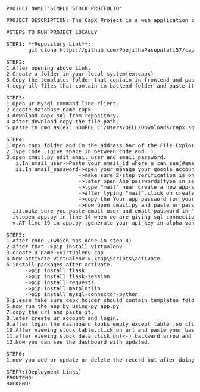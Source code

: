 <pre>
PROJECT NAME:"SIMPLE STOCK PROTFOLIO"

PROJECT DESCRIPTION: The CapX Project is a web application built using Flask, designed to manage and track stock data, handle user authentication, and send email notifications with OTP (One-Time Password) for secure user actions.

#STEPS TO RUN PROJECT LOCALLY

STEP1: **Repository Link**:
       git clone https://github.com/PoojithaPasupulati57/capx.git

STEP2:
1.After opening above Link.
2.Create a folder in your local system(ex:capx)
3.Copy the templates folder that contain in frontend and paste in capx folder.
4.copy all files that contain in backend folder and paste it line by line in capx folder(make sure to unpack the folders).

STEP3:
1.Open ur Mysql command line client.
2.create database name capx
3.download capx.sql from repository.
4.after download copy the file path.
5.paste in cmd as(ex: SOURCE C:/Users/DELL/Downloads/capx.sql;) slashes need to be in forward slashes and SOURCE need to be first and remove (double quotes)

STEP4:
1.Open capx folder and In the address bar of the File Explorer, type cmd and press Enter.
2.Type Code .(give space in between code and .)
3.open cmail.py edit email_user and email_password.
   i.In email_user->Paste your email_id where u can see(#email_user).
   ii.In email_password->open your manage your google account
                       ->make sure 2-step verification is on.
                       ->later open App passwords(type in search bar)
                       ->type "mail" near create a new app-specific password
                       ->after typing "mail".click on create button
                       ->copy the Your app password for your device(ex:Abcd efgh Ijkl mnop) and click on done.
                       ->now open cmail.py and paste ur password in email_paassword.
  iii.make sure you paste email_user and email_password in '' in single quotes.    
  iv.open app.py in line 14 when we are giving sql connection change password="your mysql password" and change database="your database name" where tables are stored.
  v.AT line 19 in app.py .generate your api_key in alpha vantage website and paste it.
  
STEP5:
1.After code .(which has done in step 4)
2.after that ->pip install virtualenv
3.create a name->virtualenv cap
4.Now activate virtualenv->.\cap\Scripts\activate.
5.install packages after activate.
      ->pip install flask
      ->pip install flask-session
      ->pip install requests
      ->pip install matplotlib
      ->pip install mysql-connector-python
6.please make sure capx holder should contain templates folder only do not craete folders as frontend,backend only templates folder and py files should appear line by line down of templates and packages u have created.   
6.now run the app by using-py app.py
7.copy the url and paste it.
8.later create ur account and login.
9.after login the dashboard looks empty except table .so click on stock table(because to insert data in stock table)
10.After viewing stock table.click on url and paste your baseurl and /stockdata(ex:http://127.0.0.1:5000/stockdata)-by using this we can generate data by api_url(alpha vantage) with limit 25 per day
11.after viewing stock data click on(<-) backward arrow and u will come back to dashboard and refresh it (so that dashboard generate current prices of stockdata,total value,protfolio distribution)
12.Now you can see the dashboard with updated.       

STEP6:
1.now you add or update or delete the record but after doing any operations.please make sure you call stockdata route(ex:http://127.0.0.1:5000/stockdata) after perform any operations such as add,delete,update etc.. and refersh dashboard to view total value etc..

STEP7:(Deployment Links)
FRONTEND:
BACKEND:
</pre>

  

       
